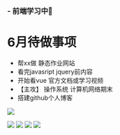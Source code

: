 ### - 前端学习中👋
# 6月待做事项
- 帮xx做 静态作业网站
- 看完javasript jquery前内容
- 开始看vue 官方文档或学习视频
- 【主攻】 操作系统 计算机网络期末
- 搭建github个人博客

![](https://img.shields.io/badge/windows-10-292e33?style=flat-square&logo=Windows&logoColor=ffffff)


![](https://img.shields.io/badge/JavaScript-F7DF1E?style=flat-square&logo=JavaScript&logoColor=ffffff)
![](https://img.shields.io/badge/HTML5-E34F26?style=flat-square&logo=HTML5&logoColor=ffffff)
![](https://img.shields.io/badge/CSS3-1572B6?style=flat-square&logo=CSS3&logoColor=ffffff)
![](https://img.shields.io/badge/Vue.js-4FC08D?style=flat-square&logo=Vue.js&logoColor=ffffff)


